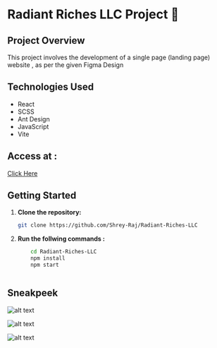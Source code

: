 # Radiant Riches LLC Project 🚀

## Project Overview

This project involves the development of a single page (landing page) website , as per the given Figma Design

## Technologies Used

- React
- SCSS
- Ant Design
- JavaScript
- Vite

## Access at : 
[Click Here](https://radiant-riches-llc-site.netlify.app/)


## Getting Started

1. **Clone the repository:**

   ```bash
   git clone https://github.com/Shrey-Raj/Radiant-Riches-LLC

2. **Run the follwing commands :**  
   ```bash cd 
       cd Radiant-Riches-LLC 
       npm install
       npm start



## Sneakpeek 

![alt text](<Screenshot (82).png>)

![alt text](<Screenshot (83).png>)

![alt text](<Screenshot (84).png>)

